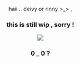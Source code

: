 
<p align="center"> haii .. deivy or rinny >_> , </p>
 <h3 align="center"> this is still wip , sorry ! </h3>
<div align="center">


![](https://pbs.twimg.com/media/GvEytQkaIAAv1pY?format=jpg&name=large)


 <h3 align="center"> 0 _ 0 ? </h3>
<div align="center">

